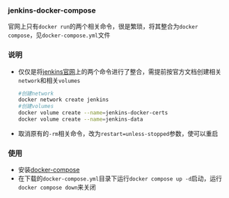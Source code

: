 ### jenkins-docker-compose
官网上只有`docker run`的两个相关命令，很是繁琐，将其整合为`docker compose`，见`docker-compose.yml`文件
### 说明
- 仅仅是将[jenkins官网](https://jenkins.io/doc/book/installing/)上的两个命令进行了整合，需提前按官方文档创建相关`network`和相关`volumes`
  
  ```sh
  #创建network
  docker network create jenkins
  #创建volumes
  docker volume create --name=jenkins-docker-certs
  docker volume create --name=jenkins-data
  ```
- 取消原有的`-rm`相关命令，改为`restart=unless-stopped`参数，使可以重启
### 使用
- 安装[docker-compose](https://docs.docker.com/compose/install/)
- 在下载的`docker-compose.yml`目录下运行`docker compose up -d`启动，运行`docker compose down`来关闭
